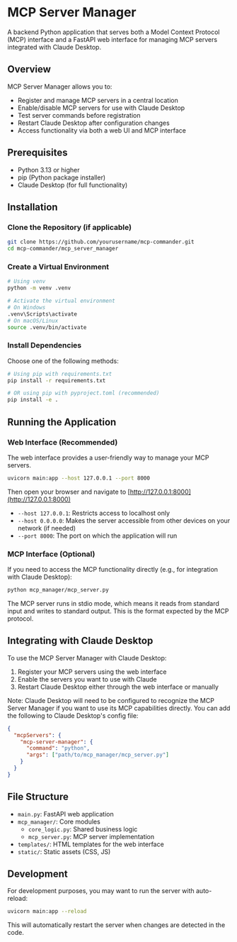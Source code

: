 # MCP Server Manager

A backend Python application that serves both a Model Context Protocol (MCP) interface and a FastAPI web interface for managing MCP servers integrated with Claude Desktop.

## Overview

MCP Server Manager allows you to:
- Register and manage MCP servers in a central location
- Enable/disable MCP servers for use with Claude Desktop
- Test server commands before registration
- Restart Claude Desktop after configuration changes
- Access functionality via both a web UI and MCP interface

## Prerequisites

- Python 3.13 or higher
- pip (Python package installer)
- Claude Desktop (for full functionality)

## Installation

### Clone the Repository (if applicable)

```bash
git clone https://github.com/yourusername/mcp-commander.git
cd mcp-commander/mcp_server_manager
```

### Create a Virtual Environment

```bash
# Using venv
python -m venv .venv

# Activate the virtual environment
# On Windows
.venv\Scripts\activate
# On macOS/Linux
source .venv/bin/activate
```

### Install Dependencies

Choose one of the following methods:

```bash
# Using pip with requirements.txt
pip install -r requirements.txt

# OR using pip with pyproject.toml (recommended)
pip install -e .
```

## Running the Application

### Web Interface (Recommended)

The web interface provides a user-friendly way to manage your MCP servers.

```bash
uvicorn main:app --host 127.0.0.1 --port 8000
```

Then open your browser and navigate to [http://127.0.0.1:8000](http://127.0.0.1:8000)

- `--host 127.0.0.1`: Restricts access to localhost only
- `--host 0.0.0.0`: Makes the server accessible from other devices on your network (if needed)
- `--port 8000`: The port on which the application will run

### MCP Interface (Optional)

If you need to access the MCP functionality directly (e.g., for integration with Claude Desktop):

```bash
python mcp_manager/mcp_server.py
```

The MCP server runs in stdio mode, which means it reads from standard input and writes to standard output. This is the format expected by the MCP protocol.

## Integrating with Claude Desktop

To use the MCP Server Manager with Claude Desktop:

1. Register your MCP servers using the web interface
2. Enable the servers you want to use with Claude
3. Restart Claude Desktop either through the web interface or manually

Note: Claude Desktop will need to be configured to recognize the MCP Server Manager if you want to use its MCP capabilities directly. You can add the following to Claude Desktop's config file:

```json
{
  "mcpServers": {
    "mcp-server-manager": {
      "command": "python",
      "args": ["path/to/mcp_manager/mcp_server.py"]
    }
  }
}
```

## File Structure

- `main.py`: FastAPI web application
- `mcp_manager/`: Core modules
  - `core_logic.py`: Shared business logic
  - `mcp_server.py`: MCP server implementation
- `templates/`: HTML templates for the web interface
- `static/`: Static assets (CSS, JS)

## Development

For development purposes, you may want to run the server with auto-reload:

```bash
uvicorn main:app --reload
```

This will automatically restart the server when changes are detected in the code.